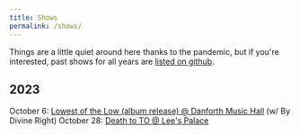 ```yaml
---
title: Shows
permalink: /shows/
---
```



Things are a little quiet around here thanks to the pandemic, but if you're interested, past shows for all years are [listed on github](https://github.com/ruhee/show-archive/tree/master/raw).


## 2023

October 6: [Lowest of the Low (album release) @ Danforth Music Hall](https://www.collectiveconcerts.com/event/lowest-of-the-low-dmh) (w/ By Divine Right)
October 28: [Death to TO @ Lee's Palace](https://www.showclix.com/event/death-to-t-o-11-at-lee-s-palace-the-cave)
